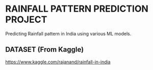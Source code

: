 # RAINFALL PATTERN PREDICTION PROJECT

Predicting Rainfall pattern in India using various ML models.

## DATASET (From Kaggle)

https://www.kaggle.com/rajanand/rainfall-in-india
